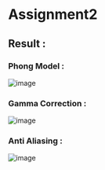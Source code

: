# Assignment2

## Result :

### Phong Model : 

![image](https://github.com/user-attachments/assets/af64a865-df84-4c45-af74-ba9a049dc0c7)

### Gamma Correction : 

![image](https://github.com/user-attachments/assets/3e8d4ddc-c33d-4e00-aea1-0c0323842cd0)

### Anti Aliasing :

![image](https://github.com/user-attachments/assets/83ba5d99-e29e-40be-9c1c-9f7a5e2aa97c)
